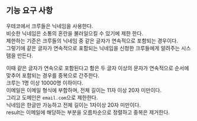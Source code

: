 ## 기능 요구 사항
우테코에서 크루들은 닉네임을 사용한다.<br>
비슷한 닉네임은 소통의 혼란을 불러일으킬 수 있기에 제한 한다.<br>
제한하는 기준은 크루들의 닉네임 중 같은 글자가 연속적으로 포함되는 경우이다.<br>
그렇기에 같은 글자가 연속적으로 포함되는 닉네임을 신청한 크루들에게 알려주는 시스템을 만든다.<br>

이때 같은 글자가 연속으로 포함된다고 함은 두 글자 이상의 문자가 연속적으로 순서에 맞추어 포함되는 경우를 중복으로 간주한다.<br>
크루는 1명 이상 10000명 이하이다.<br>
이메일은 이메일 형식에 부합하며, 전체 길이는 11자 이상 20자 미만이다.<br>
그리고 도메인은 `email.com`으로 제한한다.<br>
닉네임은 한글만 가능하고 전체 길이는 1자이상 20자 미만이다.<br>
result는 이메일에 해당하는 부분을 오름차순으로 정렬하고 중복은 제거한다.